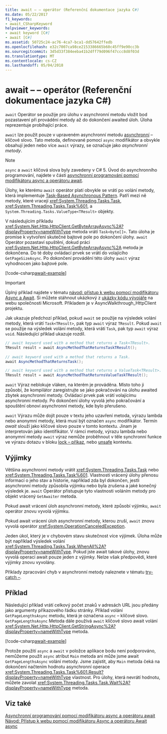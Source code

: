 ```yaml
---
title: await – – operátor (Referenční dokumentace jazyka C#)
ms.date: 05/22/2017
f1_keywords:
- await_CSharpKeyword
helpviewer_keywords:
- await keyword [C#]
- await [C#]
ms.assetid: 50725c24-ac76-4ca7-bca1-dd57642ffedb
ms.openlocfilehash: e32c7007ca98ce2153386665b60c45ff9e90cc3b
ms.sourcegitcommit: 3d5d33f384eeba41b2dff79d096f47ccc8d8f03d
ms.translationtype: MT
ms.contentlocale: cs-CZ
ms.lasthandoff: 05/04/2018
---
```

# <a name="await-c-reference"></a>await – – operátor (Referenční dokumentace jazyka C#)
`await` Operátor se použije pro úlohu v asynchronní metodu vložit bod pozastavení při provádění metody až do dokončení awaited úloh. Úloha reprezentuje probíhající práce.  
  
`await` lze použít pouze v upraveném asynchronní metodu [asynchronní](../../../csharp/language-reference/keywords/async.md) – klíčové slovo. Tato metoda, definované pomocí `async` modifikátor a obvykle obsahují jeden nebo více `await` výrazy, se označuje jako *asynchronní metody*.  
  
> [!NOTE]
>  `async` a `await` klíčová slova byly zavedeny v C# 5. Úvod do asynchronního programování, najdete v části [asynchronní programování pomocí modifikátoru async a operátoru await](../../../csharp/programming-guide/concepts/async/index.md).  
  
Úlohy, ke kterému `await` operátor platí obvykle se vrátí po volání metody, která implementuje [Task-Based Asynchronous Pattern](../../../standard/asynchronous-programming-patterns/task-based-asynchronous-pattern-tap.md). Patří mezi ně metody, které vracejí <xref:System.Threading.Tasks.Task>, <xref:System.Threading.Tasks.Task%601>, a `System.Threading.Tasks.ValueType<TResult>` objekty.  

  
 V následujícím příkladu <xref:System.Net.Http.HttpClient.GetByteArrayAsync%2A?displayProperty=nameWithType> metoda vrátí `Task<byte[]>`. Tato úloha je promise k vytvoření skutečné bajtové pole po dokončení úlohy. `await` Operátor pozastaví spuštění, dokud práci <xref:System.Net.Http.HttpClient.GetByteArrayAsync%2A> metoda je dokončena. Do té doby ovládací prvek se vrátí do volajícího `GetPageSizeAsync`. Po dokončení provádění této úlohy `await` výraz vyhodnocen jako bajtové pole.  

[!code-csharp[await-example](../../../../samples/snippets/csharp/language-reference/keywords/await/await1.cs)]  

> [!IMPORTANT]
>  Úplný příklad najdete v tématu [návod: přístup k webu pomocí modifikátoru Async a Await](../../../csharp/programming-guide/concepts/async/walkthrough-accessing-the-web-by-using-async-and-await.md). Si můžete stáhnout ukázkový z [ukázky kódu vývojáře](https://code.msdn.microsoft.com/Async-Sample-Accessing-the-9c10497f) na webu společnosti Microsoft. Příkladem je v AsyncWalkthrough_HttpClient projektu.  
  
Jak ukazuje předchozí příklad, pokud `await` se použije na výsledek volání metody, která vrátí `Task<TResult>`, pak typ `await` výraz `TResult`. Pokud `await` se použije na výsledek volání metody, která vrátí `Task`, pak typ `await` výraz `void`. Následující příklad ukazuje rozdíl.  
  
```csharp  
// await keyword used with a method that returns a Task<TResult>.  
TResult result = await AsyncMethodThatReturnsTaskTResult();  
  
// await keyword used with a method that returns a Task.  
await AsyncMethodThatReturnsTask();  

// await keyword used with a method that returns a ValueTask<TResult>.
TResult result = await AsyncMethodThatReturnsValueTaskTResult();
```  
  
`await` Výraz neblokuje vláken, na kterém je prováděna. Místo toho ji způsobí, že kompilátor zaregistrujte se jako pokračování na úlohu awaited zbytek asynchronní metody. Ovládací prvek pak vrátí volajícímu asynchronní metody. Po dokončení úlohy vyvolá jeho pokračování a spouštění obnoví asynchronní metody, kde bylo přerušeno.  
  
`await` Výrazu může dojít pouze v textu jeho uzavření metoda, výrazu lambda nebo anonymní metody, která musí být označen `async` modifikátor. Termín *await* slouží jako klíčové slovo pouze v tomto kontextu. Jinam je interpretován jako identifikátor. V rámci metody, výrazu lambda nebo anonymní metody `await` výraz nemůže proběhnout v těle synchronní funkce ve výrazu dotazu v bloku [lock – příkaz](../../../csharp/language-reference/keywords/lock-statement.md), nebo [unsafe](../../../csharp/language-reference/keywords/unsafe.md) kontextu.  
  
## <a name="exceptions"></a>Výjimky  
Většina asynchronní metody vrátit <xref:System.Threading.Tasks.Task> nebo <xref:System.Threading.Tasks.Task%601>. Vlastnosti vrácený úlohy přenosu informací o jeho stav a historie, například zda byl dokončen, jestli asynchronní metody způsobila výjimku nebo byla zrušena a jaké konečný výsledek je. `await` Operátor přistupuje tyto vlastnosti voláním metody pro objekt vrácený `GetAwaiter` metoda.  
  
Pokud await vrácení úloh asynchronní metody, které způsobí výjimku, `await` operátor znovu vyvolá výjimku.  
  
Pokud await vrácení úloh asynchronní metody, kterou zruší, `await` znovu vyvolá operátor <xref:System.OperationCanceledException>.  
  
Jeden úkol, který je v chybovém stavu skutečnost více výjimek. Úloha může být například výsledek volání <xref:System.Threading.Tasks.Task.WhenAll%2A?displayProperty=nameWithType>. Pokud jste await takové úlohy, znovu vyvolá operaci await pouze jeden z výjimky. Nelze však předpovědi, které výjimky znovu vyvolány.  
  
Příklady zpracování chyb v asynchronní metody naleznete v tématu [try-catch –](../../../csharp/language-reference/keywords/try-catch.md).  
  
## <a name="example"></a>Příklad  
Následující příklad vrátí celkový počet znaků v adresách URL jsou předány jako argumenty příkazového řádku stránky. Příklad volání `GetPageLengthsAsync` metodu, která je označena `async` – klíčové slovo. `GetPageLengthsAsync` Metoda dále používá `await` klíčové slovo await volání <xref:System.Net.Http.HttpClient.GetStringAsync%2A?displayProperty=nameWithType> metoda.  

[!code-csharp[await-example](../../../../samples/snippets/csharp/language-reference/keywords/await/await2.cs)]  

Protože použití `async` a `await` v položce aplikace bodu není podporováno, nemůžeme použít `async` atribut `Main` metoda ani může jsme await `GetPageLengthsAsync` volání metody. Jsme zajistit, aby `Main` metoda čeká na dokončení načtením hodnotu asynchronní operace <xref:System.Threading.Tasks.Task%601.Result?displayProperty=nameWithType> vlastnost. Pro úlohy, která nevrátí hodnotu, můžete zavolat <xref:System.Threading.Tasks.Task.Wait%2A?displayProperty=nameWithType> metoda. 

## <a name="see-also"></a>Viz také  
[Asynchronní programování pomocí modifikátoru async a operátoru await](../../../csharp/programming-guide/concepts/async/index.md)   
[Návod: Přístup k webu pomocí modifikátoru Async a operátoru Await](../../../csharp/programming-guide/concepts/async/walkthrough-accessing-the-web-by-using-async-and-await.md)   
[async](../../../csharp/language-reference/keywords/async.md)
